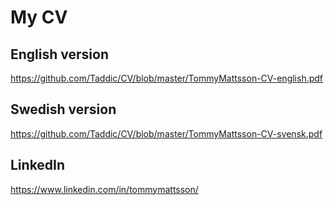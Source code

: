 # My CV


## English version
https://github.com/Taddic/CV/blob/master/TommyMattsson-CV-english.pdf

## Swedish version
https://github.com/Taddic/CV/blob/master/TommyMattsson-CV-svensk.pdf

## LinkedIn
https://www.linkedin.com/in/tommymattsson/